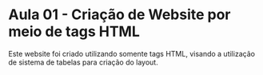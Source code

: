 # Aula 01 - Criação de Website por meio de tags HTML

Este website foi criado utilizando somente tags HTML, visando a utilização de sistema de tabelas para criação do layout.
